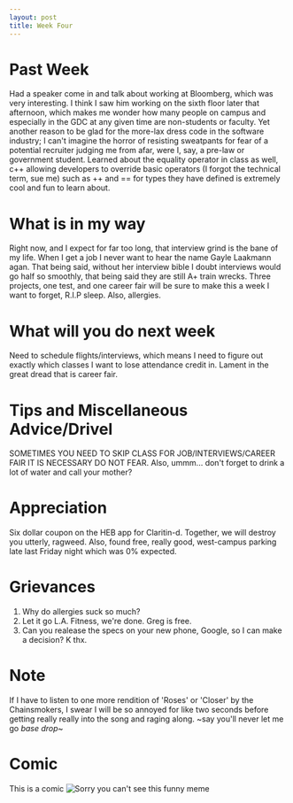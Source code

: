 ```yaml
---
layout: post
title: Week Four
---
```


# Past Week
Had a speaker come in and talk about working at Bloomberg, which was very interesting. I think I saw him working on the sixth floor later that afternoon, which makes me wonder how many people on campus and especially in the GDC at any given time are non-students or faculty. Yet another reason to be glad for the more-lax dress code in the software industry; I can't imagine the horror of resisting sweatpants for fear of a potential recruiter judging me from afar, were I, say, a pre-law or government student. Learned about the equality operator in class as well, c++ allowing developers to override basic operators (I forgot the technical term, sue me) such as ++ and == for types they have defined is extremely cool and fun to learn about.

# What is in my way
Right now, and I expect for far too long, that interview grind is the bane of my life. When I get a job I never want to hear the name Gayle Laakmann agan. That being said, without her interview bible I doubt interviews would go half so smoothly, that being said they are still A+ train wrecks. Three projects, one test, and one career fair will be sure to make this a week I want to forget, R.I.P sleep. Also, allergies.

# What will you do next week
Need to schedule flights/interviews, which means I need to figure out exactly which classes I want to lose attendance credit in. Lament in the great dread that is career fair.

# Tips and Miscellaneous Advice/Drivel
SOMETIMES YOU NEED TO SKIP CLASS FOR JOB/INTERVIEWS/CAREER FAIR IT IS NECESSARY DO NOT FEAR.
Also, ummm... don't forget to drink a lot of water and call your mother?

# Appreciation
Six dollar coupon on the HEB app for Claritin-d. Together, we will destroy you utterly, ragweed. Also, found free, really good, west-campus parking late last Friday night which was 0% expected.

# Grievances
1. Why do allergies suck so much?
2. Let it go L.A. Fitness, we're done. Greg is free.
3. Can you realease the specs on your new phone, Google, so I can make a decision? K thx.

# Note
If I have to listen to one more rendition of 'Roses' or 'Closer' by the Chainsmokers, I swear I will be so annoyed for like two seconds before getting really really into the song and raging along. ~say you'll never let me go *base drop*~

# Comic
This is a comic ![Sorry you can't see this funny meme](https://github.com/zachcwc/zachcwc.github.io/blob/master/images/boulderJoke.png?raw=true "LIKE THE PILGRIMS, SQUIDWARD")
